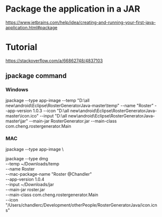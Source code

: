 # Package the application in a JAR
https://www.jetbrains.com/help/idea/creating-and-running-your-first-java-application.html#package

# Tutorial
https://stackoverflow.com/a/66862748/4837103

## jpackage command

### Windows
jpackage --type app-image --temp "D:\all new\android\Eclipse\RosterGeneratorJava-master\temp" --name "Roster" --app-version 1.0.3 --icon "D:\all new\android\Eclipse\RosterGeneratorJava-master\icon.ico" --input "D:\all new\android\Eclipse\RosterGeneratorJava-master\jar" --main-jar RosterGenerator.jar --main-class com.cheng.rostergenerator.Main


### MAC
jpackage --type app-image \

jpackage --type dmg \
 --temp ~/Downloads/temp \
 --name Roster \
 --mac-package-name "Roster @Chandler" \
 --app-version 1.0.4 \
 --input ~/Downloads/jar \
 --main-jar roster.jar \
 --main-class com.cheng.rostergenerator.Main \
 --icon "/Users/chandlerc/Development/otherPeople/RosterGeneratorJava/icon.icns"



